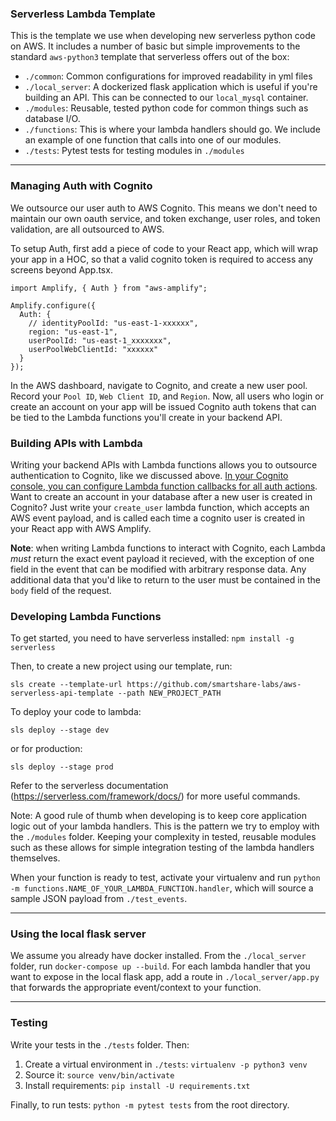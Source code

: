 ### Serverless Lambda Template

This is the template we use when developing new serverless python code on AWS. It includes a number of basic but simple improvements to the standard `aws-python3` template that serverless offers out of the box:

- `./common`: Common configurations for improved readability in yml files
- `./local_server`: A dockerized flask application which is useful if you're building an API. This can be connected to our `local_mysql` container.
- `./modules`: Reusable, tested python code for common things such as database I/O.
- `./functions`: This is where your lambda handlers should go. We include an example of one function that calls into one of our modules.
- `./tests`: Pytest tests for testing modules in `./modules`

---

### Managing Auth with Cognito

We outsource our user auth to AWS Cognito. This means we don't need to maintain our own oauth service, and token exchange, user roles, and token validation, are all outsourced to AWS.

To setup Auth, first add a piece of code to your React app, which will wrap your app in a HOC, so that a valid cognito token is required to access any screens beyond App.tsx.

```
import Amplify, { Auth } from "aws-amplify";

Amplify.configure({
  Auth: {
    // identityPoolId: "us-east-1-xxxxxx",
    region: "us-east-1",
    userPoolId: "us-east-1_xxxxxxx",
    userPoolWebClientId: "xxxxxx"
  }
});
```

In the AWS dashboard, navigate to Cognito, and create a new user pool. Record your `Pool ID`, `Web Client ID`, and `Region`. Now, all users who login or create an account on your app will be issued Cognito auth tokens that can be tied to the Lambda functions you'll create in your backend API.

### Building APIs with Lambda

Writing your backend APIs with Lambda functions allows you to outsource authentication to Cognito, like we discussed above. [In your Cognito console, you can configure Lambda function callbacks for all auth actions](https://docs.aws.amazon.com/cognito/latest/developerguide/cognito-events.html). Want to create an account in your database after a new user is created in Cognito? Just write your `create_user` lambda function, which accepts an AWS event payload, and is called each time a cognito user is created in your React app with AWS Amplify.

**Note**: when writing Lambda functions to interact with Cognito, each Lambda _must_ return the exact event payload it recieved, with the exception of one field in the event that can be modified with arbitrary response data. Any additional data that you'd like to return to the user must be contained in the `body` field of the request.

### Developing Lambda Functions

To get started, you need to have serverless installed: `npm install -g serverless`

Then, to create a new project using our template, run:

`sls create --template-url https://github.com/smartshare-labs/aws-serverless-api-template --path NEW_PROJECT_PATH`

To deploy your code to lambda:

`sls deploy --stage dev`

or for production:

`sls deploy --stage prod`

Refer to the serverless documentation (https://serverless.com/framework/docs/) for more useful commands.

Note: A good rule of thumb when developing is to keep core application logic out of your lambda handlers. This is the pattern we try to employ with the `./modules` folder. Keeping your complexity in tested, reusable modules such as these allows for simple integration testing of the lambda handlers themselves.

When your function is ready to test, activate your virtualenv and run `python -m functions.NAME_OF_YOUR_LAMBDA_FUNCTION.handler`, which will source a sample JSON payload from `./test_events`.

---

### Using the local flask server

We assume you already have docker installed. From the `./local_server` folder, run `docker-compose up --build`. For each lambda handler that you want to expose in the local flask app, add a route in `./local_server/app.py` that forwards the appropriate event/context to your function.

---

### Testing

Write your tests in the `./tests` folder. Then:

1. Create a virtual environment in `./tests`: `virtualenv -p python3 venv`
2. Source it: `source venv/bin/activate`
3. Install requirements: `pip install -U requirements.txt`

Finally, to run tests: `python -m pytest tests` from the root directory.
